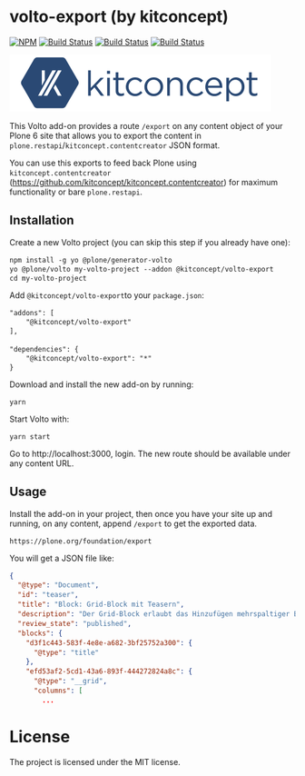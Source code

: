 # volto-export (by kitconcept)

[![NPM](https://img.shields.io/npm/v/@kitconcept/volto-export.svg)](https://www.npmjs.com/package/@kitconcept/volto-export)
[![Build Status](https://github.com/kitconcept/volto-export/actions/workflows/code.yml/badge.svg)](https://github.com/kitconcept/volto-export/actions)
[![Build Status](https://github.com/kitconcept/volto-export/actions/workflows/unit.yml/badge.svg)](https://github.com/kitconcept/volto-export/actions)
[![Build Status](https://github.com/kitconcept/volto-export/actions/workflows/acceptance.yml/badge.svg)](https://github.com/kitconcept/volto-export/actions)

![kitconcept GmbH](https://github.com/kitconcept/volto-blocks/raw/master/kitconcept.png)

This Volto add-on provides a route `/export` on any content object of your Plone 6 site that allows you to export the content in `plone.restapi`/`kitconcept.contentcreator` JSON format.

You can use this exports to feed back Plone using `kitconcept.contentcreator` (https://github.com/kitconcept/kitconcept.contentcreator) for maximum functionality or bare `plone.restapi`.

## Installation

Create a new Volto project (you can skip this step if you already have one):

```
npm install -g yo @plone/generator-volto
yo @plone/volto my-volto-project --addon @kitconcept/volto-export
cd my-volto-project
```

Add `@kitconcept/volto-export`to your `package.json`:

```
"addons": [
    "@kitconcept/volto-export"
],

"dependencies": {
    "@kitconcept/volto-export": "*"
}
```

Download and install the new add-on by running:

```
yarn
```

Start Volto with:

```
yarn start
```

Go to http://localhost:3000, login. The new route should be available under any content URL.

## Usage

Install the add-on in your project, then once you have your site up and running, on any content, append `/export` to get the exported data.

```
https://plone.org/foundation/export
```

You will get a JSON file like:

```json
{
  "@type": "Document",
  "id": "teaser",
  "title": "Block: Grid-Block mit Teasern",
  "description": "Der Grid-Block erlaubt das Hinzufügen mehrspaltiger Blöcke. Ein Grid-Block kann zwischen ein und vier Spalten mit unterschiedlichen Blöcken enthalten. Text, Teaser, Bilder und Videos können in einem Grid-Block hinzugefügt werden.",
  "review_state": "published",
  "blocks": {
    "d3f1c443-583f-4e8e-a682-3bf25752a300": {
      "@type": "title"
    },
    "efd53af2-5cd1-43a6-893f-444272824a8c": {
      "@type": "__grid",
      "columns": [
        ...
```

# License

The project is licensed under the MIT license.
